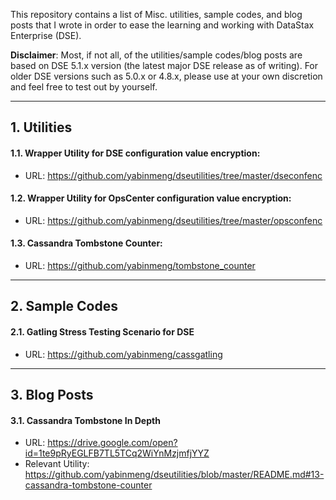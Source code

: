 This repository contains a list of Misc. utilities, sample codes, and blog posts that I wrote in order to ease the learning and working with DataStax Enterprise (DSE). 

**Disclaimer**: Most, if not all, of the utilities/sample codes/blog posts are based on DSE 5.1.x version (the latest major DSE release as of writing). For older DSE versions such as 5.0.x or 4.8.x, please use at your own discretion and feel free to test out by yourself.

---


## 1. Utilities

#### 1.1. Wrapper Utility for DSE configuration value encryption:
   - URL: https://github.com/yabinmeng/dseutilities/tree/master/dseconfenc
   
#### 1.2. Wrapper Utility for OpsCenter configuration value encryption:
   - URL: https://github.com/yabinmeng/dseutilities/tree/master/opsconfenc
   
#### 1.3. Cassandra Tombstone Counter:
   - URL: https://github.com/yabinmeng/tombstone_counter

---


## 2. Sample Codes

#### 2.1. Gatling Stress Testing Scenario for DSE
   - URL: https://github.com/yabinmeng/cassgatling
   
---


## 3. Blog Posts

#### 3.1. Cassandra Tombstone In Depth
   - URL: https://drive.google.com/open?id=1te9pRyEGLFB7TL5TCq2WiYnMzjmfjYYZ
   - Relevant Utility: https://github.com/yabinmeng/dseutilities/blob/master/README.md#13-cassandra-tombstone-counter

